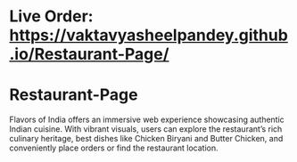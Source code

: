# Live Order: https://vaktavyasheelpandey.github.io/Restaurant-Page/
# Restaurant-Page
Flavors of India offers an immersive web experience showcasing authentic Indian cuisine. With vibrant visuals, users can explore the restaurant’s rich culinary heritage, best dishes like Chicken Biryani and Butter Chicken, and conveniently place orders or find the restaurant location.
